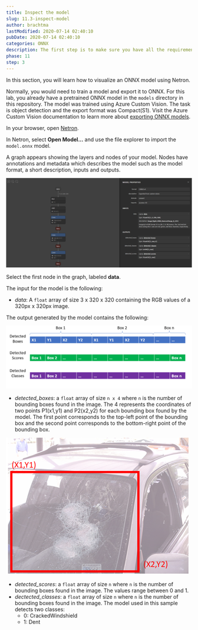 ```yaml
---
title: Inspect the model
slug: 11.3-inspect-model
author: brachtma
lastModified: 2020-07-14 02:40:10
pubDate: 2020-07-14 02:40:10
categories: ONNX
description: The first step is to make sure you have all the requirements and to clone the workshop source code.
phase: 11
step: 3
---
```


In this section, you will learn how to visualize an ONNX model using Netron.

Normally, you would need to train a model and export it to ONNX. For this lab, you already have a pretrained ONNX model in the `models` directory in this repository. The model was trained using Azure Custom Vision. The task is object detection and the export format was Compact(S1). Visit the Azure Custom Vision documentation to learn more about [exporting ONNX models](https://docs.microsoft.com/azure/cognitive-services/custom-vision-service/export-your-model).

In your browser, open [Netron](https://lutzroeder.github.io/netron/).

In Netron, select **Open Model...** and use the file explorer to import the `model.onnx` model.

A graph appears showing the layers and nodes of your model. Nodes have annotations and metadata which describes the model such as the model format, a short description, inputs and outputs. 

![Netron Azure Custom Vision Object Detection](./media/netron.png)

Select the first node in the graph, labeled **data**.

The input for the model is the following:

- *data*: A `float` array of size 3 x 320 x 320 containing the RGB values of a 320px x 320px image.

The output generated by the model contains the following:

![ONNX Azure Custom Vision Outputs](./media/custom-vision-outputs.png)

- *detected_boxes*: a `float` array of size `n x 4` where `n` is the number of bounding boxes found in the image. The 4 represents the coordinates of two points P1(x1,y1) and P2(x2,y2) for each bounding box found by the model. The first point corresponds to the top-left point of the bounding box and the second point corresponds to the bottom-right point of the bounding box. 

![ONNX Azure Custom Vision Detected Boxes](./media/bounding-box.png)

- *detected_scores*: a `float` array of size `n` where `n` is the number of bounding boxes found in the image. The values range between 0 and 1.
- *dectected_classes*: a `float` array of size `n` where `n` is the number of bounding boxes found in the image. The model used in this sample detects two classes:
  - 0: CrackedWindshield
  - 1: Dent
